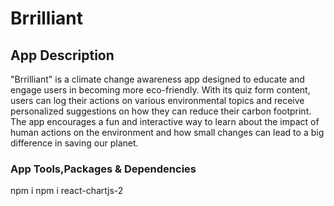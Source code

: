 # Brrilliant

## App Description
"Brrilliant" is a climate change awareness app designed to educate and engage users in becoming more eco-friendly. With its quiz form content, users can log their actions on various environmental topics and receive personalized suggestions on how they can reduce their carbon footprint. The app encourages a fun and interactive way to learn about the impact of human actions on the environment and how small changes can lead to a big difference in saving our planet.

### App Tools,Packages & Dependencies
npm i
npm i react-chartjs-2

